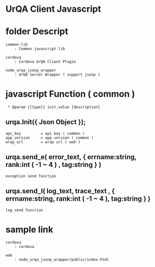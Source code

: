 UrQA Client Javascript 
===================


# folder Descript

    common-lib
        : Common javascript lib

    cordova
        : Cordova UrQA Client Plugin

    node_urqa_jsonp_wrapper
        : UrQA Server Wrapper ( support jsonp )


# javascript Function ( common )


	 * @param {[type]} init_value [description]
	 
## urqa.Init({ Json Object });
	api_key			= api key ( common )
 	app_version 	= app version ( common )
 	wrap_url		= wrap url ( web )

## urqa.send_e( error_text, { errname:string, rank:int ( -1 ~ 4 ) , tag:string } )

	exception send function

## urqa.send_l( log_text, trace_text , { errname:string, rank:int ( -1 ~ 4 ), tag:string } )

	log send function


# sample link

	cordova
		: cordova

	web
		: node_urqa_jsonp_wrapper/public/index.html